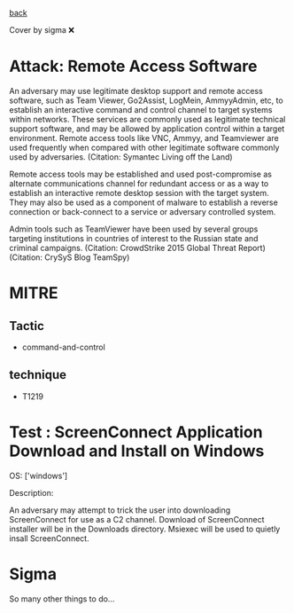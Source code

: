 [back](../index.md)

Cover by sigma :x: 

# Attack: Remote Access Software

 An adversary may use legitimate desktop support and remote access software, such as Team Viewer, Go2Assist, LogMein, AmmyyAdmin, etc, to establish an interactive command and control channel to target systems within networks. These services are commonly used as legitimate technical support software, and may be allowed by application control within a target environment. Remote access tools like VNC, Ammyy, and Teamviewer are used frequently when compared with other legitimate software commonly used by adversaries. (Citation: Symantec Living off the Land)

Remote access tools may be established and used post-compromise as alternate communications channel for redundant access or as a way to establish an interactive remote desktop session with the target system. They may also be used as a component of malware to establish a reverse connection or back-connect to a service or adversary controlled system.

Admin tools such as TeamViewer have been used by several groups targeting institutions in countries of interest to the Russian state and criminal campaigns. (Citation: CrowdStrike 2015 Global Threat Report) (Citation: CrySyS Blog TeamSpy)

# MITRE
## Tactic
  - command-and-control

## technique
  - T1219

# Test : ScreenConnect Application Download and Install on Windows

OS: ['windows']

Description:

 An adversary may attempt to trick the user into downloading ScreenConnect for use as a C2 channel. Download of ScreenConnect installer will be in the Downloads directory.
Msiexec will be used to quietly insall ScreenConnect.


# Sigma

 So many other things to do...